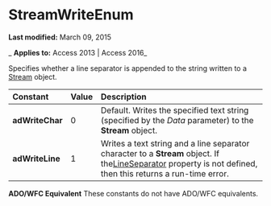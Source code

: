 
# StreamWriteEnum

 **Last modified:** March 09, 2015

 _ **Applies to:** Access 2013 | Access 2016_



Specifies whether a line separator is appended to the string written to a [Stream](d49b1514-e0b4-0aca-d5c2-8266f3f4fe65.md) object.


|**Constant**|**Value**|**Description**|
|:-----|:-----|:-----|
|**adWriteChar**|0|Default. Writes the specified text string (specified by the  _Data_ parameter) to the **Stream** object.|
|**adWriteLine**|1|Writes a text string and a line separator character to a  **Stream** object. If the[LineSeparator](9f1323cd-d4ed-2bfa-554b-faebab529548.md) property is not defined, then this returns a run-time error.|
 **ADO/WFC Equivalent**
These constants do not have ADO/WFC equivalents.
